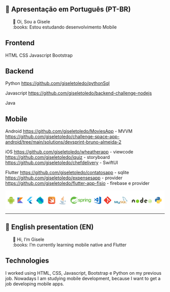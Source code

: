 ## :memo: Apresentação em Português (PT-BR)
<ul style="list-style-type:none">
  <li>👋 Oi, Sou a Gisele</li>
  <li>:books: Estou estudando desenvolvimento Mobile</li>
</ul>

## Frontend
HTML
CSS
Javascript
Bootstrap

## Backend
Python
https://github.com/giseletoledo/pythonSql

Javascript
https://github.com/giseletoledo/backend-challenge-nodejs

Java

## Mobile
Android
https://github.com/giseletoledo/MoviesApp - MVVM
https://github.com/giseletoledo/challenge-space-app-android/tree/main/solutions/devsprint-bruno-almeida-2

iOS
https://github.com/giseletoledo/wheatherapp - viewcode
https://github.com/giseletoledo/iquiz - storyboard
https://github.com/giseletoledo/chefdelivery - SwiftUI


Flutter
https://github.com/giseletoledo/contatosapp - sqlite
https://github.com/giseletoledo/expensesapp - provider
https://github.com/giseletoledo/flutter-app-fisio - firebase e provider

<p align="center">
<img style="display:block;margin:auto;" src="https://github.com/giseletoledo/giseletoledo/blob/main/logos_tecnologias.png" alt="logos de tecnologias, Android, Kotlin, Flutter,Dart, Swift, Java, Spring,VSCode,Git,MySql, Nodejs e Python"/>
</p>


-----------------------------------------------------------------------
## :memo: English presentation (EN)
<ul style="list-style-type:none">
  <li>👋 Hi, I’m Gisele</li>
  <li>:books: I’m currently learning mobile native and Flutter</li>
</ul>

## Technologies
I worked using HTML, CSS, Javascript, Bootstrap e Python on my previous job. Nowadays I am studying mobile development, because I want to get a job developing mobile apps.

<!---
giseletoledo/giseletoledo is a ✨ special ✨ repository because its `README.md` (this file) appears on your GitHub profile.
You can click the Preview link to take a look at your changes.
--->


